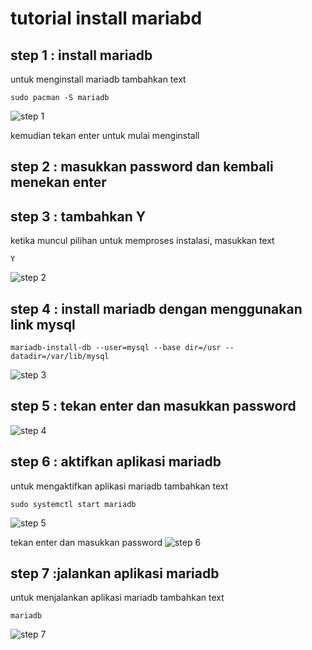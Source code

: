 # tutorial install mariabd

## step 1 : install mariadb
untuk menginstall mariadb tambahkan text
```
sudo pacman -S mariadb
```
![step 1](https://github.com/user-attachments/assets/94757411-5022-41ca-989c-86de3d5f3715)

kemudian tekan enter untuk mulai menginstall
## step 2 : masukkan password dan kembali menekan enter

## step 3 : tambahkan Y
ketika muncul pilihan untuk memproses instalasi, masukkan text 
```
Y
```
![step 2](https://github.com/user-attachments/assets/f850c950-eab9-4cdc-9d4b-8579763491d7)

## step 4 : install mariadb dengan menggunakan link mysql
```
mariadb-install-db --user=mysql --base dir=/usr --datadir=/var/lib/mysql
```
![step 3](https://github.com/user-attachments/assets/9efba6b4-81b4-4b81-96d9-b599ab6826c9)

## step 5 : tekan enter dan masukkan password
![step 4](https://github.com/user-attachments/assets/cc4137e9-a597-41bb-8c27-6f452c4bad0b)

## step 6 : aktifkan aplikasi mariadb
untuk mengaktifkan aplikasi mariadb tambahkan text 
```
sudo systemctl start mariadb
```
![step 5](https://github.com/user-attachments/assets/89ac2513-3ede-4dd3-b0b4-dda9f7582dc7)

tekan enter dan masukkan password
![step 6](https://github.com/user-attachments/assets/06e50d2a-8393-4ba3-8092-e3191a791c76)

## step 7 :jalankan aplikasi mariadb
untuk menjalankan aplikasi mariadb tambahkan text 
```
mariadb
```
![step 7](https://github.com/user-attachments/assets/cbbbf826-fd4a-46b2-8e98-232a92cd7cfd)
